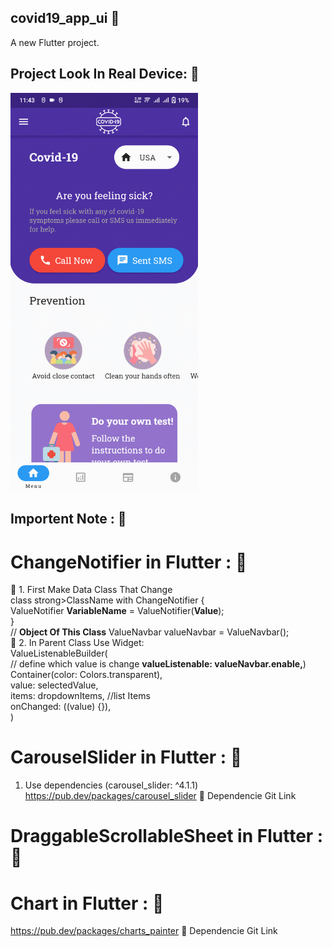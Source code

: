 ## covid19_app_ui :tada:
A new Flutter project.

## Project Look In Real Device: :tada:
<img src='https://github.com/DeveloperOrpon/Covid-19-UI-App/blob/main/covid19.gif?raw=true' width="300px" alt='Video Prohressbar'/>

## Importent Note : :tada:
# ChangeNotifier in Flutter : :tada:
:tada: 1. First Make Data Class That Change <br>
class strong>ClassName</strong> with ChangeNotifier {<br>
  ValueNotifier<bool> <strong>VariableName</strong> = ValueNotifier(<strong>Value</strong>);<br>
}<br>
// <strong>Object Of This Class</strong>
ValueNavbar valueNavbar = ValueNavbar(); <br>
:tada: 2. In Parent Class Use Widget: <br>
ValueListenableBuilder(<br>
// define which value is change <strong>valueListenable: valueNavbar.enable,</strong>)<br>
Container(color: Colors.transparent),<br>
value: selectedValue,<br>
items: dropdownItems, //list Items<br>
onChanged: ((value) {}),<br>
)<br>

# CarouselSlider in Flutter : :tada:
1. Use dependencies (carousel_slider: ^4.1.1)
https://pub.dev/packages/carousel_slider :tada: Dependencie Git Link

# DraggableScrollableSheet in Flutter : :tada:

# Chart in Flutter : :tada:
https://pub.dev/packages/charts_painter :tada: Dependencie Git Link
